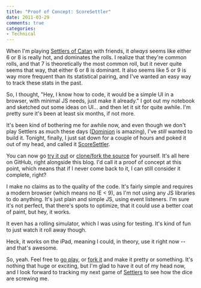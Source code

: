 ```yaml
---
title: "Proof of Concept: ScoreSettler"
date: 2011-03-29
comments: true
categories:
- Technical
---
```


When I'm playing [Settlers of Catan][catan] with friends, it *always* seems like
either 6 or 8 is really hot, and dominates the rolls. I realize that they're
common rolls, and that 7 is theoretically the most common roll, but it never
quite seems that way, that either 6 or 8 is dominant. It also seems like 5 or 9
is way more frequent than its statistical pairing, and I've wanted an easy way
to track these stats in the past.

<!-- more -->

So, I thought, "Hey, I know how to code, it would be a simple UI in a browser,
with minimal JS needs, just make it already." I got out my notebook and sketched
out some ideas on UI... and then let it sit for quite awhile. I'm pretty sure
it's been at least six months, if not more.

It's been kind of bothering me for awhile now, and even though we don't play
Settlers as much these days ([Dominion][dom] is amazing), I've *still* wanted to
build it. Tonight, finally, I just sat down for a couple of hours and poked it
out of my head, and called it [ScoreSettler][ss].

You can now go [try it out][ss] or [clone/fork the source][sss] for yourself.
It's all here on GitHub, right alongside this blog. I'd call it a proof of
concept at this point, which means that if I never come back to it, I can still
consider it complete, right?

I make no claims as to the quality of the code. It's fairly simple and requires
a modern browser (which means no IE < 9), as I'm not using any JS libraries to
do anything. It's just plain and simple JS, using event listeners. I'm sure it's
not perfect, that there's spots to optimize, that it could use a better coat of
paint, but hey, it works.

It even has a rolling simulator, which I was using for testing. It's kind of fun
to just watch it roll away though.

Heck, it works on the iPad, meaning I could, in theory, use it right now -- and
that's awesome.

So, yeah. Feel free to [go play][ss], or [fork it][sss] and make it pretty or
something. It's nothing that huge or exciting, but I'm glad to have it out of my
head now, and I look forward to tracking my next game of [Settlers][catan] to
see how the dice are screwing me.

[catan]: http://www.catan.com/catan-games/boardgame.html
[dom]: http://www.riograndegames.com/games.html?id=278
[ss]: http://brianarn.github.com/ScoreSettler
[sss]: http://github.com/brianarn/ScoreSettler
